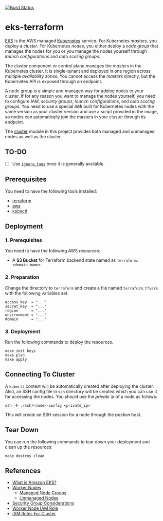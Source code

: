 [![Build Status][workflow-image]][workflow-url]

# eks-terraform

[EKS](https://aws.amazon.com/eks) is the AWS managed [Kubernetes](https://kubernetes.io) service.
For Kubernetes _masters_, you deploy a _cluster_.
For Kubernetes _nodes_, you either deploy a _node group_ that manages the nodes for you
or you manage the nodes yourself through _launch configurations_ and _auto scaling groups_.

The cluster component or control plane manages the _masters_ in the Kubernetes cluster.
It is single-tenant and deployed in one region across multiple _availability zones_.
You cannot access the _masters_ directly, but the Kubernetes API is exposed through an endpoint.

A node group is a simple and managed way for adding nodes to your cluster.
If for any reason you want to manage the nodes yourself, you need to configure _IAM_, _security groups_, _launch configurations_, and _auto scaling groups_.
You need to use a special _AMI_ built for Kubernetes nodes with the same version as your cluster version
and use a script provided in the image, so nodes can automatically join the masters in your cluster through its endpoint.

The [cluster](./modules/cluster) module in this project provides both managed and unmanaged nodes as well as the cluster.

## TO-DO

  - [ ] Use [`ignore_tags`](https://www.terraform.io/docs/providers/aws/index.html#ignore_tags) once it is generally available.

## Prerequisites

You need to have the following tools installed:

  - [terraform](https://www.terraform.io)
  - [aws](https://github.com/aws/aws-cli)
  - [kubectl](https://kubernetes.io/docs/tasks/tools/install-kubectl)

## Deployment

### 1. Prerequisites

You need to have the following AWS resources:

  - A **S3 Bucket** for Terraform backend state named as `terraform.<domain_name>`

### 2. Preparation

Change the directory to `terraform` and create a file named `terraform.tfvars` with the following variables set.

```
access_key  = "..."
secret_key  = "..."
region      = "..."
environment = "..."
domain      = "..."
```

### 3. Deployment

Run the following commands to deploy the resources.

```
make init keys
make plan
make apply
```

## Connecting To Cluster

A `kubectl` context will be automatically created after deploying the cluster.
Also, an SSH config file in `ssh` directory will be created which you can use it for accessing the nodes.
You should use the _private ip_ of a node as follows:

```
ssh -F ./ssh/<name>-config <private_ip>
```

This will create an SSH session for a node through the _bastion_ host.

## Tear Down

You can run the following commands to tear down your deployment and clean up the resources:

```
make destroy clean
```

## References

  - [What is Amazon EKS?](https://docs.aws.amazon.com/eks/latest/userguide/what-is-eks.html)
  - [Worker Nodes](https://docs.aws.amazon.com/eks/latest/userguide/worker.html)
    - [Managed Node Groups](https://docs.aws.amazon.com/eks/latest/userguide/managed-node-groups.html)
    - [Unmanaged Nodes](https://docs.aws.amazon.com/eks/latest/userguide/launch-workers.html)
  - [Security Group Considerations](https://docs.aws.amazon.com/eks/latest/userguide/sec-group-reqs.html)
  - [Worker Node IAM Role](https://docs.aws.amazon.com/eks/latest/userguide/worker_node_IAM_role.html)
  - [IAM Roles For Cluster](https://docs.aws.amazon.com/eks/latest/userguide/add-user-role.html)


[workflow-url]: https://github.com/moorara/eks-terraform/actions
[workflow-image]: https://github.com/moorara/eks-terraform/workflows/Main/badge.svg

